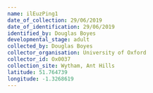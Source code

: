```yaml
---
name: ilEuzPing1
date_of_collection: 29/06/2019
date_of_identification: 29/06/2019
identified_by: Douglas Boyes
developmental_stage: adult
collected_by: Douglas Boyes
collector_organisation: University of Oxford
collector_id: Ox0037
collection_site: Wytham, Ant Hills
latitude: 51.764739
longitude: -1.3268619
---
```

